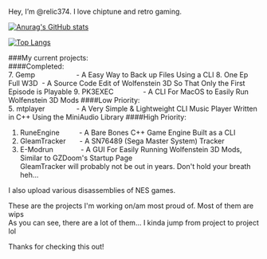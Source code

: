 Hey, I’m @relic374. I love chiptune and retro gaming. 

[![Anurag's GitHub stats](https://github-readme-stats.vercel.app/api?username=relic374&theme=cobalt)](https://github.com/anuraghazra/github-readme-stats)

[![Top Langs](https://github-readme-stats.vercel.app/api/top-langs/?username=relic374&hide=javascript,html&layout=compact&theme=synthwave)](https://github.com/anuraghazra/github-readme-stats)

###My current projects:<br>
####Completed:<br>
7.  Gemp                     - A Easy Way to Back up Files Using a CLI
8.  One Ep Full W3D  - A Source Code Edit of Wolfenstein 3D So That Only the First Episode is Playable
9.  PK3EXEC               - A CLI For MacOS to Easily Run Wolfenstein 3D Mods
####Low Priority:<br>
5.  mtplayer                - A Very Simple & Lightweight CLI Music Player Written in C++ Using the MiniAudio Library
####High Priority:<br>
1.  RuneEngine          - A Bare Bones C++ Game Engine Built as a CLI
3.  GleamTracker       - A SN76489 (Sega Master System) Tracker 
10. E-Modrun              - A GUI For Easily Running Wolfenstein 3D Mods, Similar to GZDoom's Startup Page<br>
GleamTracker will probably not be out in years. Don't hold your breath heh...

I also upload various disassemblies of NES games.<br>

These are the projects I'm working on/am most proud of. Most of them are wips<br>
As you can see, there are a lot of them... I kinda jump from project to project lol<br>

Thanks for checking this out!

